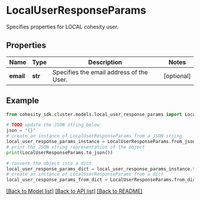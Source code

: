 # LocalUserResponseParams

Specifies properties for LOCAL cohesity user.

## Properties

Name | Type | Description | Notes
------------ | ------------- | ------------- | -------------
**email** | **str** | Specifies the email address of the User. | [optional] 

## Example

```python
from cohesity_sdk.cluster.models.local_user_response_params import LocalUserResponseParams

# TODO update the JSON string below
json = "{}"
# create an instance of LocalUserResponseParams from a JSON string
local_user_response_params_instance = LocalUserResponseParams.from_json(json)
# print the JSON string representation of the object
print(LocalUserResponseParams.to_json())

# convert the object into a dict
local_user_response_params_dict = local_user_response_params_instance.to_dict()
# create an instance of LocalUserResponseParams from a dict
local_user_response_params_from_dict = LocalUserResponseParams.from_dict(local_user_response_params_dict)
```
[[Back to Model list]](../README.md#documentation-for-models) [[Back to API list]](../README.md#documentation-for-api-endpoints) [[Back to README]](../README.md)


